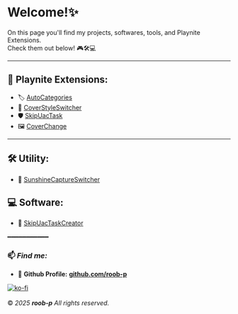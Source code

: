 # Welcome!✨

On this page you'll find my projects, softwares, tools, and Playnite Extensions.  
Check them out below! 🎮🛠️💻 

---

## 🧩 Playnite Extensions:
- 🏷️ [AutoCategories](https://roob-p.github.io/AutoCategories-PlayniteExtension/)
- 📀 [CoverStyleSwitcher](https://roob-p.github.io/CoverStyleSwitcher-PlayniteExtension/)
- 🛡️ [SkipUacTask](https://roob-p.github.io/SkipUacTask-PlayniteExtension/)
- 🖼️ [CoverChange](https://roob-p.github.io/CoverChange-PlayniteExtension/)

---

## 🛠️ Utility:
- 🔄 [SunshineCaptureSwitcher](https://roob-p.github.io/SunshineCaptureSwitcher/)

## 💻 Software:
- 🚀 [SkipUacTaskCreator](https://roob-p.github.io/SkipUacTaskCreator/)

━━━━━━━━━━━
### 📫 *Find me:*

- 🐙 **Github Profile:** [**github.com/roob-p**](https://github.com/roob-p)
  
[![ko-fi](https://ko-fi.com/img/githubbutton_sm.svg)](https://ko-fi.com/E1E214R1KB)  
&nbsp;  
&copy; *2025* ***roob-p*** *All rights reserved.*
